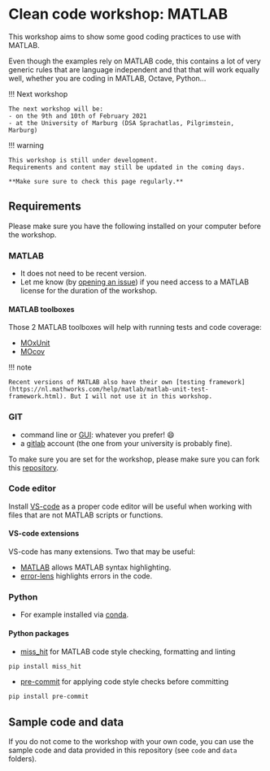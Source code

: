# Clean code workshop: MATLAB

This workshop aims to show some good coding practices to use with MATLAB.

Even though the examples rely on MATLAB code,
this contains a lot of very generic rules that are language independent
and that that will work equally well, 
whether you are coding in MATLAB, Octave, Python...

!!! Next workshop

    The next workshop will be: 
    - on the 9th and 10th of February 2021 
    - at the University of Marburg (DSA Sprachatlas, Pilgrimstein, Marburg)

!!! warning

    This workshop is still under development.
    Requirements and content may still be updated in the coming days.

    **Make sure sure to check this page regularly.**

## Requirements

Please make sure you have the following installed on your computer before the
workshop.

### MATLAB

- It does not need to be recent version.
- Let me know (by
  [opening an issue](https://github.com/Remi-Gau/matlab_clean_code_workshop/issues/new))
  if you need access to a MATLAB license for the duration of the workshop.

#### MATLAB toolboxes

Those 2 MATLAB toolboxes will help with running tests and code coverage:

- [MOxUnit](https://github.com/MOxUnit/MOxUnit)
- [MOcov](https://github.com/MOcov/MOcov)

!!! note

    Recent versions of MATLAB also have their own [testing framework](https://nl.mathworks.com/help/matlab/matlab-unit-test-framework.html). But I will not use it in this workshop.

### GIT

- command line or [GUI](https://git-scm.com/downloads/guis): whatever you
  prefer! 😄
- a [gitlab](https://gitlab.com/) account (the one from your university is
  probably fine).

To make sure you are set for the workshop, please make sure you can fork this
[repository](https://gitlab.com/Remi-Gau/matlab_clean_code_workshop).

### Code editor

Install [VS-code](https://code.visualstudio.com/) as a proper code editor will
be useful when working with files that are not MATLAB scripts or functions.

#### VS-code extensions

VS-code has many extensions. Two that may be useful:

- [MATLAB](https://marketplace.visualstudio.com/items?itemName=Gimly81.matlab)
  allows MATLAB syntax highlighting.
- [error-lens](https://marketplace.visualstudio.com/items?itemName=usernamehw.errorlens)
  highlights errors in the code.

### Python

- For example installed via
  [conda](https://docs.conda.io/en/latest/miniconda.html#system-requirements).

#### Python packages

- [miss_hit](https://misshit.org/download.html) for MATLAB code style checking,
  formatting and linting

```bash
pip install miss_hit
```

- [pre-commit](https://pre-commit.com/#installation) for applying code style
  checks before committing

```bash
pip install pre-commit
```

## Sample code and data

If you do not come to the workshop with your own code, you can use the sample
code and data provided in this repository (see `code` and `data` folders).
